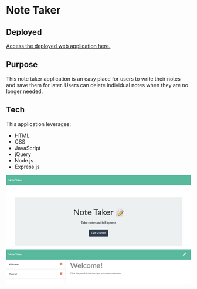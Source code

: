 # Note Taker

## Deployed

[Access the deployed web application here.](https://note-taker-2355498.herokuapp.com/)

## Purpose

This note taker application is an easy place for users to write their notes and save them for later. Users can delete individual notes when they are no longer needed.

## Tech

This application leverages:

* HTML
* CSS
* JavaScript
* jQuery
* Node.js
* Express.js

![Screenshot of Home page](screenshot1.png)
![Screenshot of Notes Page](screenshot2.png)